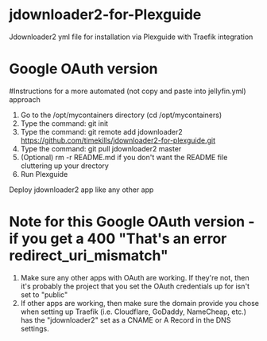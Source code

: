 # jdownloader2-for-Plexguide
Jdownloader2 yml file for installation via Plexguide with Traefik integration

# Google OAuth version


#Instructions for a more automated (not copy and paste into jellyfin.yml) approach

1. Go to the /opt/mycontainers directory (cd /opt/mycontainers)
2. Type the command: git init
3. Type the command: git remote add jdownloader2 https://github.com/timekills/jdownloader2-for-plexguide.git
4. Type the command: git pull jdownloader2 master
5. (Optional) rm -r README.md if you don't want the README file cluttering up your drectory
6. Run Plexguide

Deploy jdownloader2 app like any other app

# Note for this Google OAuth version - if you get a 400 "That's an error redirect_uri_mismatch"
1. Make sure any other apps with OAuth are working. If they're not, then it's probably the project that you set the OAuth credentials up for isn't set to "public"
2. If other apps are working, then make sure the domain provide you chose when setting up Traefik (i.e. Cloudflare, GoDaddy, NameCheap, etc.) has the "jdownloader2" set as a CNAME or A Record in the DNS settings.
